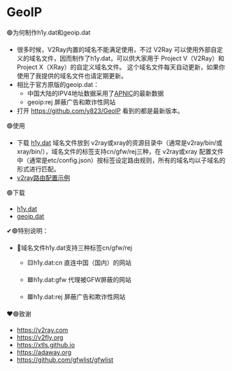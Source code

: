 # GeoIP

🟢为何制作h1y.dat和geoip.dat

- 很多时候，V2Ray内置的域名不能满足使用，不过 V2Ray 可以使用外部自定义的域名文件，因而制作了h1y.dat，可以供大家用于 Project V（V2Ray）和Project X（XRay）的自定义域名文件。
这个域名文件每天自动更新，如果你使用了我提供的域名文件也请定期更新。
- 相比于官方原版的geoip.dat：
  - 中国大陆的IPV4地址数据采用了[APNIC](https://www.apnic.net)的最新数据
  - geoip:rej 屏蔽广告和欺诈性网站
- 打开 https://github.com/y823/GeoIP 看到的都是最新版本。

🟢使用

- 下载 [h1y.dat](https://raw.githubusercontent.com/y823/GeoIP/main/geoip.dat) 域名文件放到 v2ray或xray的资源目录中（通常是v2ray/bin/或xray/bin/），域名文件的标签支持cn/gfw/rej三种，在 v2ray或xray 配置文件中（通常是etc/config.json）按标签设定路由规则，所有的域名均以子域名的形式进行匹配。
- [v2ray路由配置示例](https://github.com/y823/GeoIP/blob/main/routing.json)

🟢下载
- [h1y.dat](https://raw.githubusercontent.com/y823/GeoIP/main/h1y.dat)
- [geoip.dat](https://raw.githubusercontent.com/y823/GeoIP/main/geoip.dat)

✔🟢特别说明：

- 📌域名文件h1y.dat支持三种标签cn/gfw/rej
  - 🟨h1y.dat:cn 直连中国（国内）的网站
    
  - 🟦h1y.dat:gfw 代理被GFW屏蔽的网站
      
  - 🟥h1y.dat:rej 屏蔽广告和欺诈性网站

❤🟢致谢
- https://v2ray.com
- https://v2fly.org
- https://xtls.github.io
- https://adaway.org
- https://github.com/gfwlist/gfwlist
